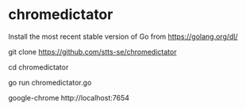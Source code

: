 # chromedictator


 Install the most recent stable version of Go from https://golang.org/dl/


 git clone https://github.com/stts-se/chromedictator


 cd chromedictator


 go run chromedictator.go


 google-chrome http://localhost:7654

